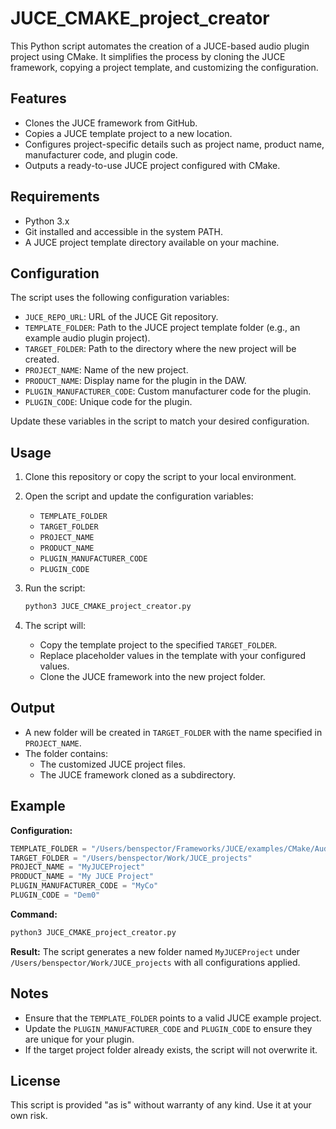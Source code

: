 # JUCE_CMAKE_project_creator

This Python script automates the creation of a JUCE-based audio plugin project using CMake. It simplifies the process by cloning the JUCE framework, copying a project template, and customizing the configuration.

## Features
- Clones the JUCE framework from GitHub.
- Copies a JUCE template project to a new location.
- Configures project-specific details such as project name, product name, manufacturer code, and plugin code.
- Outputs a ready-to-use JUCE project configured with CMake.

## Requirements
- Python 3.x
- Git installed and accessible in the system PATH.
- A JUCE project template directory available on your machine.

## Configuration
The script uses the following configuration variables:

- `JUCE_REPO_URL`: URL of the JUCE Git repository.
- `TEMPLATE_FOLDER`: Path to the JUCE project template folder (e.g., an example audio plugin project).
- `TARGET_FOLDER`: Path to the directory where the new project will be created.
- `PROJECT_NAME`: Name of the new project.
- `PRODUCT_NAME`: Display name for the plugin in the DAW.
- `PLUGIN_MANUFACTURER_CODE`: Custom manufacturer code for the plugin.
- `PLUGIN_CODE`: Unique code for the plugin.

Update these variables in the script to match your desired configuration.

## Usage
1. Clone this repository or copy the script to your local environment.
2. Open the script and update the configuration variables:
    - `TEMPLATE_FOLDER`
    - `TARGET_FOLDER`
    - `PROJECT_NAME`
    - `PRODUCT_NAME`
    - `PLUGIN_MANUFACTURER_CODE`
    - `PLUGIN_CODE`
3. Run the script:

    ```bash
    python3 JUCE_CMAKE_project_creator.py
    ```

4. The script will:
    - Copy the template project to the specified `TARGET_FOLDER`.
    - Replace placeholder values in the template with your configured values.
    - Clone the JUCE framework into the new project folder.

## Output
- A new folder will be created in `TARGET_FOLDER` with the name specified in `PROJECT_NAME`.
- The folder contains:
  - The customized JUCE project files.
  - The JUCE framework cloned as a subdirectory.

## Example
**Configuration:**
```python
TEMPLATE_FOLDER = "/Users/benspector/Frameworks/JUCE/examples/CMake/AudioPlugin"
TARGET_FOLDER = "/Users/benspector/Work/JUCE_projects"
PROJECT_NAME = "MyJUCEProject"
PRODUCT_NAME = "My JUCE Project"
PLUGIN_MANUFACTURER_CODE = "MyCo"
PLUGIN_CODE = "Dem0"
```

**Command:**
```bash
python3 JUCE_CMAKE_project_creator.py
```

**Result:**
The script generates a new folder named `MyJUCEProject` under `/Users/benspector/Work/JUCE_projects` with all configurations applied.

## Notes
- Ensure that the `TEMPLATE_FOLDER` points to a valid JUCE example project.
- Update the `PLUGIN_MANUFACTURER_CODE` and `PLUGIN_CODE` to ensure they are unique for your plugin.
- If the target project folder already exists, the script will not overwrite it.

## License
This script is provided "as is" without warranty of any kind. Use it at your own risk.

